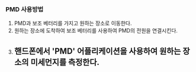 ### PMD 사용방법 ###

1. PMD과 보조 베터리를 가지고 원하는 장소로 이동한다.
2. 원하는 장소에 도착하여 보조 베터리를 사용하여 PMD의 전원을 연결시킨다.  
3. 핸드폰에서 'PMD' 어플리케이션을 사용하여 원하는 장소의 미세먼지를 측정한다. 
   - 
